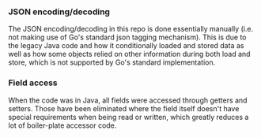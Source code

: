 ### JSON encoding/decoding

The JSON encoding/decoding in this repo is done essentially manually (i.e. not making use of Go's standard json tagging
mechanism). This is due to the legacy Java code and how it conditionally loaded and stored data as well as how some
objects relied on other information during both load and store, which is not supported by Go's standard implementation.

### Field access

When the code was in Java, all fields were accessed through getters and setters. Those have been eliminated where the
field itself doesn't have special requirements when being read or written, which greatly reduces a lot of boiler-plate
accessor code.
